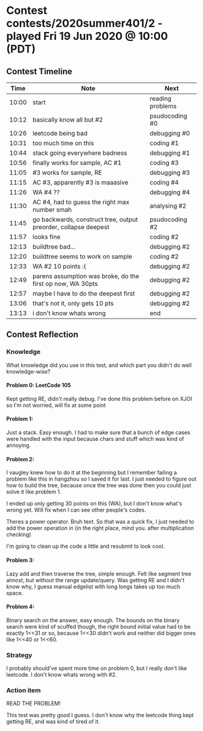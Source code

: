 # Contest contests/2020summer401/2 - played Fri 19 Jun 2020 @ 10:00 (PDT)

## Contest Timeline

| Time | Note | Next |
|----|----|----|
10:00 | start | reading problems
10:12 | basically know all but #2 | psudocoding #0
10:26 | leetcode being bad | debugging #0
10:31 | too much time on this | coding #1
10:44 | stack going everywhere badness | debugging #1
10:56 | finally works for sample, AC #1 | coding #3
11:05 | #3 works for sample, RE | debugging #3
11:15 | AC #3, apparently #3 is maaasive | coding #4
11:26 | WA #4 ?? | debugging #4
11:30 | AC #4, had to guess the right max number smah | analysing #2
11:45 | go backwards, construct tree, output preorder, collapse deepest | psudocoding #2
11:57 | looks fine | coding #2
12:13 | buildtree bad... | debugging #2
12:20 | buildtree seems to work on sample | coding #2
12:33 | WA #2 10 points :( | debugging #2
12:49 | parens assumption was broke, do the first op now, WA 30pts | debugging #2
12:57 | maybe I have to do the deepest first | debugging #2
13:06 | that's not it, only gets 10 pts | debugging #2
13:13 | i don't know whats wrong | end

## Contest Reflection

### Knowledge
What knowledge did you use in this test, and which part you didn't do well knowledge-wise?

#### Problem 0: LeetCode 105

Kept getting RE, didn't really debug. I've done this problem before on XJOI so I'm not worried, will fix at some point

#### Problem 1:

Just a stack. Easy enough.
I had to make sure that a bunch of edge cases were handled with the input because chars and stuff which was kind of annoying.

#### Problem 2:

I vaugley knew how to do it at the beginning but I remember failing a problem like this in hangzhou so I saved it for last. I just needed to figure out how to build the tree, because once the tree was done then you could just solve it like problem 1.

I ended up only getting 30 points on this (WA), but I don't know what's wrong yet. Will fix when I can see other people's codes.

Theres a power operator. Bruh text.
So that was a quick fix, I just needed to add the power operation in (in the right place, mind you. after multiplication checking)

I'm going to clean up the code a little and resubmit to look cool.

#### Problem 3:

Lazy add and then traverse the tree, simple enough. Felt like segment tree almost, but without the range update/query.
Was getting RE and I didn't know why, I guess manual edgelist with long longs takes up too much space.

#### Problem 4:

Binary search on the answer, easy enough. The bounds on the binary search were kind of scuffed though, the right bound initial value had to be exactly 1<<31 or so, because 1<<30 didn't work and neither did bigger ones like 1<<40 or 1<<60.

### Strategy

I probably should've spent more time on problem 0, but I really don't like leetcode. I don't know whats wrong with #2.

### Action item

READ THE PROBLEM!

This test was pretty good I guess. I don't know why the leetcode thing kept getting RE, and was kind of tired of it.
